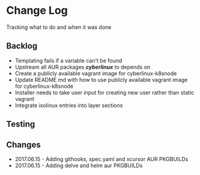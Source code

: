 # Change Log
Tracking what to do and when it was done

## Backlog
* Templating fails if a variable can't be found
* Upstream all AUR packages ***cyberlinux*** to depends on
* Create a publicly available vagrant image for cyberlinux-k8snode
* Update README.md with how to use publicly available vagrant image for cyberlinux-k8snode
* Installer needs to take user input for creating new user rather than static vagrant
* Integrate isolinux entries into layer sections

## Testing

## Changes
* 2017.06.15 - Adding githooks, spec.yaml and xcursor AUR PKGBUILDs
* 2017.06.15 - Adding delve and helm aur PKGBUILDs
